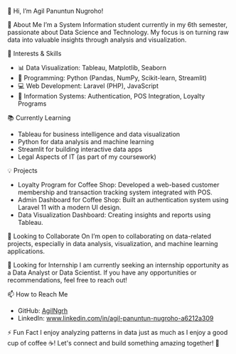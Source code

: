 👋 Hi, I’m Agil Panuntun Nugroho!

 🚀 About Me
I’m a System Information student currently in my 6th semester, passionate about Data Science and Technology. My focus is on turning raw data into valuable insights through analysis and visualization. 

🎯 Interests & Skills
- 📊 Data Visualization: Tableau, Matplotlib, Seaborn
- 🐍 Programming: Python (Pandas, NumPy, Scikit-learn, Streamlit)
- 💻 Web Development: Laravel (PHP), JavaScript
- 🔐 Information Systems: Authentication, POS Integration, Loyalty Programs

📚 Currently Learning
- Tableau for business intelligence and data visualization
- Python for data analysis and machine learning
- Streamlit for building interactive data apps
- Legal Aspects of IT (as part of my coursework)

💡 Projects
- Loyalty Program for Coffee Shop: Developed a web-based customer membership and transaction tracking system integrated with POS.
- Admin Dashboard for Coffee Shop: Built an authentication system using Laravel 11 with a modern UI design.
- Data Visualization Dashboard: Creating insights and reports using Tableau.

 🎯 Looking to Collaborate On
I’m open to collaborating on data-related projects, especially in data analysis, visualization, and machine learning applications.

🚀 Looking for Internship
I am currently seeking an internship opportunity as a Data Analyst or Data Scientist. If you have any opportunities or recommendations, feel free to reach out!

 📫 How to Reach Me
- GitHub: [AgilNgrh](https://github.com/AgilNgrh)
- LinkedIn: www.linkedin.com/in/agil-panuntun-nugroho-a6212a309 

 ⚡ Fun Fact
I enjoy analyzing patterns in data just as much as I enjoy a good cup of coffee ☕! Let's connect and build something amazing together! 🚀


<!---
AgilNgrh/AgilNgrh is a ✨ special ✨ repository because its `README.md` (this file) appears on your GitHub profile.
You can click the Preview link to take a look at your changes.
--->
